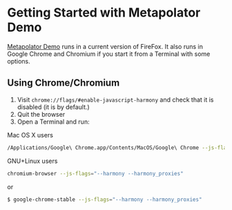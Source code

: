 # Getting Started with Metapolator Demo

[Metapolator Demo](http://metapolator.com/purple-pill) runs in a current version of FireFox. 
It also runs in Google Chrome and Chromium if you start it from a Terminal with some options.

## Using Chrome/Chromium

1. Visit `chrome://flags/#enable-javascript-harmony` and check that it is disabled (it is by default.)
2. Quit the browser
3. Open a Terminal and run:

Mac OS X users
```sh
/Applications/Google\ Chrome.app/Contents/MacOS/Google\ Chrome --js-flags="--harmony --harmony_proxies"
```
GNU+Linux users
```sh
chromium-browser --js-flags="--harmony --harmony_proxies"
```
or
```sh
$ google-chrome-stable --js-flags="--harmony --harmony_proxies"
```
